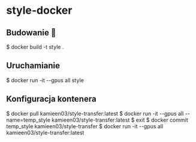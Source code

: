 # style-docker
## Budowanie :snail:
$ docker build -t style .

## Uruchamianie
$ docker run -it --gpus all style

## Konfiguracja kontenera
$ docker pull kamieen03/style-transfer:latest
$ docker run -it --gpus all --name=temp_style kamieen03/style-transfer:latest
$ exit
$ docker commit temp_style kamieen03/style-transfer
$ docker run -it --gpus all kamieen03/style-transfer:latest
